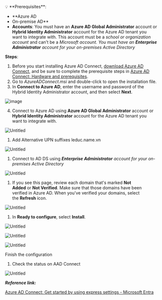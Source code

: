 <aside>
💡 **Prerequisites**:

* **Azure AD
* On-premise AD**
* **Accounts**: You must have an **Azure AD Global Administrator** account or **Hybrid Identity Administrator** account for the Azure AD tenant you want to integrate with. This account must be a *school or organization account* and can't be a *Microsoft account. You must have an **Enterprise Administrator** account for your on-premises Active Directory*

</aside>

**Steps**:

1. Before you start installing Azure AD Connect, [download Azure AD Connect](https://go.microsoft.com/fwlink/?LinkId=615771), and be sure to complete the prerequisite steps in [Azure AD Connect: Hardware and prerequisites](https://learn.microsoft.com/en-us/azure/active-directory/hybrid/connect/how-to-connect-install-prerequisites).
2. Go to *AzureADConnect.msi* and double-click to open the installation file.
3. In **Connect to Azure AD**, enter the username and password of the Hybrid Identity Administrator account, and then select **Next**.

![image](https://github.com/lephuocduc/MyLab-DucLe/assets/37317309/cf161476-7e62-4e67-9abb-c6882b9c6b7d)

4. Connect to Azure AD using **Azure AD Global Administrator** account or **Hybrid Identity Administrator** account for the Azure AD tenant you want to integrate with.

![Untitled](https://s3-us-west-2.amazonaws.com/secure.notion-static.com/fd29bacf-864a-499d-8bd6-054a065ce4b7/Untitled.png)

1. Add Alternative UPN suffixes leduc.name.vn

![Untitled](https://s3-us-west-2.amazonaws.com/secure.notion-static.com/6c086952-8d64-481e-a386-465951076816/Untitled.png)

1. Connect to AD DS using ***Enterprise Administrator** account for your on-premises Active Directory*

![Untitled](https://s3-us-west-2.amazonaws.com/secure.notion-static.com/b0dc54c7-8a69-4146-8182-06b3156bfbf3/Untitled.png)

1. If you see this page, review each domain that's marked **Not Added** or **Not Verified**. Make sure that those domains have been verified in Azure AD. When you've verified your domains, select the **Refresh** icon.

![Untitled](https://s3-us-west-2.amazonaws.com/secure.notion-static.com/e1251de2-bd57-4223-8863-5aec0d54be6c/Untitled.png)

1. In **Ready to configure**, select **Install**.

![Untitled](https://s3-us-west-2.amazonaws.com/secure.notion-static.com/ad90c7f9-09ea-4282-bb1d-31461191fdf9/Untitled.png)

![Untitled](https://s3-us-west-2.amazonaws.com/secure.notion-static.com/c04cfad1-34fc-4f23-a9f9-5f660d7dac33/Untitled.png)

![Untitled](https://s3-us-west-2.amazonaws.com/secure.notion-static.com/555bfc79-a940-457d-80f9-fa6e9f63dc8c/Untitled.png)

Finish the configuration

1. Check the status on AAD Connect

![Untitled](https://s3-us-west-2.amazonaws.com/secure.notion-static.com/0621af63-da84-46d0-8f93-042e66c71bae/Untitled.png)

***Reference link:***

[Azure AD Connect: Get started by using express settings - Microsoft Entra](https://learn.microsoft.com/en-us/azure/active-directory/hybrid/connect/how-to-connect-install-express)
